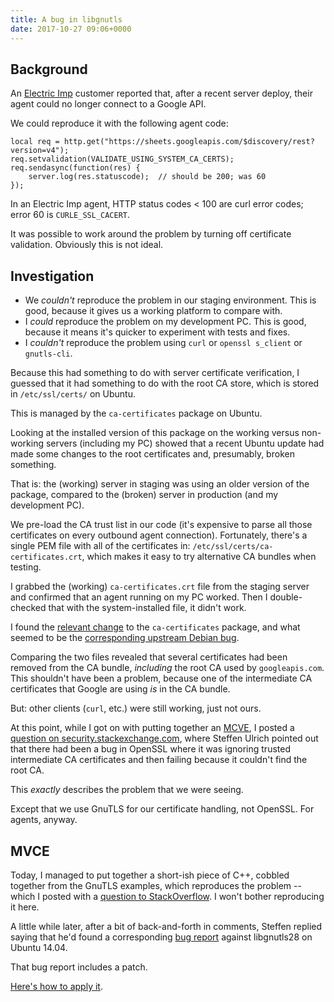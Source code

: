 ```yaml
---
title: A bug in libgnutls
date: 2017-10-27 09:06+0000
---
```


## Background

An [Electric Imp](https://electricimp.com/) customer reported that, after a recent server deploy, their agent could no longer connect to a Google API.

We could reproduce it with the following agent code:

    local req = http.get("https://sheets.googleapis.com/$discovery/rest?version=v4");
    req.setvalidation(VALIDATE_USING_SYSTEM_CA_CERTS);
    req.sendasync(function(res) {
        server.log(res.statuscode);  // should be 200; was 60
    });

In an Electric Imp agent, HTTP status codes < 100 are curl error codes; error 60 is `CURLE_SSL_CACERT`.

It was possible to work around the problem by turning off certificate validation. Obviously this is not ideal.

## Investigation

- We _couldn't_ reproduce the problem in our staging environment. This is good, because it gives us a working platform to compare with.
- I _could_ reproduce the problem on my development PC. This is good, because it means it's quicker to experiment with tests and fixes.
- I _couldn't_ reproduce the problem using `curl` or `openssl s_client` or `gnutls-cli`.

Because this had something to do with server certificate verification, I guessed that it had something to do with the root CA store, which is stored in `/etc/ssl/certs/` on Ubuntu.

This is managed by the `ca-certificates` package on Ubuntu.

Looking at the installed version of this package on the working versus non-working servers (including my PC) showed that a recent Ubuntu update had made some changes to the root certificates and, presumably, broken something.

That is: the (working) server in staging was using an older version of the package, compared to the (broken) server in production (and my development PC).

We pre-load the CA trust list in our code (it's expensive to parse all those certificates on every outbound agent connection). Fortunately, there's a single PEM file with all of the certificates in: `/etc/ssl/certs/ca-certificates.crt`, which makes it easy to try alternative CA bundles when testing.

I grabbed the (working) `ca-certificates.crt` file from the staging server and confirmed that an agent running on my PC worked. Then I double-checked that with the system-installed file, it didn't work.

I found the [relevant change](https://launchpad.net/ubuntu/+source/ca-certificates/20170717~14.04.1) to the `ca-certificates` package, and what seemed to be the [corresponding upstream Debian bug](https://bugs.debian.org/cgi-bin/bugreport.cgi?bug=858064).

Comparing the two files revealed that several certificates had been removed from the CA bundle, *including* the root CA used by `googleapis.com`. This shouldn't have been a problem, because one of the intermediate CA certificates that Google are using _is_ in the CA bundle.

But: other clients (`curl`, etc.) were still working, just not ours.

At this point, while I got on with putting together an [MCVE](https://stackoverflow.com/help/mcve), I posted a [question on security.stackexchange.com](https://security.stackexchange.com/questions/171983/server-certificate-terminates-in-removed-ca-certificate-still-works), where Steffen Ulrich pointed out that there had been a bug in OpenSSL where it was ignoring trusted intermediate CA certificates and then failing because it couldn't find the root CA.

This _exactly_ describes the problem that we were seeing.

Except that we use GnuTLS for our certificate handling, not OpenSSL. For agents, anyway.

## MVCE

Today, I managed to put together a short-ish piece of C++, cobbled together from the GnuTLS examples, which reproduces the problem -- which I posted with a [question to StackOverflow](https://stackoverflow.com/questions/46935436/gnutls-doesnt-correctly-verify-certs-for-googleapis-com). I won't bother reproducing it here.

A little while later, after a bit of back-and-forth in comments, Steffen replied saying that he'd found a corresponding [bug report](https://bugs.launchpad.net/ubuntu/+source/gnutls28/+bug/1722411) against libgnutls28 on Ubuntu 14.04.

That bug report includes a patch.

[Here's how to apply it](http://blog.differentpla.net/blog/2017/10/27/libgnutls-patch).
